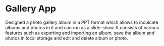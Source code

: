 # Gallery App

Designed a photo gallery album in a PPT format which allows to inculcate albums and photos in it and can run as a slide-show. It consists of various features such as exporting and importing an album, save the album and photos in local storage and edit and delete album or photo. 
